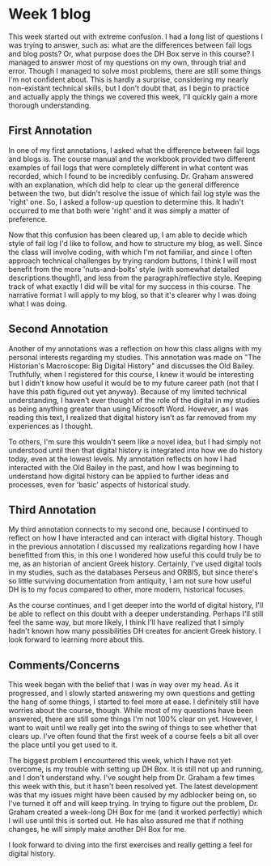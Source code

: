 # Week 1 blog
This week started out with extreme confusion. I had a long list of questions I was trying to answer, such as: what are the differences between fail logs and blog posts? Or, what purpose does the DH Box serve in this course? I managed to answer most of my questions on my own, through trial and error. Though I managed to solve most problems, there are still some things I'm not confident about. This is hardly a surprise, considering my nearly non-existant technical skills, but I don't doubt that, as I begin to practice and actually apply the things we covered this week, I'll quickly gain a more thorough understanding.       

## First Annotation
In one of my first annotations, I asked what the difference between fail logs and blogs is. The course manual and the workbook provided two different examples of fail logs that were completely different in what content was recorded, which I found to be incredibly confusing. Dr. Graham answered with an explanation, which did help to clear up the general difference between the two, but didn't resolve the issue of which fail log style was the 'right' one. So, I asked a follow-up question to determine this. It hadn't occurred to me that both were 'right' and it was simply a matter of preference. 

Now that this confusion has been cleared up, I am able to decide which style of fail log I'd like to follow, and how to structure my blog, as well. Since the class will involve coding, with which I'm not familiar, and since I often approach technical challenges by trying random buttons, I think I will most benefit from the more 'nuts-and-bolts' style (with somewhat detailed descriptions though!), and less from the paragraph/reflective style. Keeping track of what exactly I did will be vital for my success in this course. The narrative format I will apply to my blog, so that it's clearer why I was doing what I was doing.  

## Second Annotation
Another of my annotations was a reflection on how this class aligns with my personal interests regarding my studies. This annotation was made on "The Historian's Macroscope: Big Digital History" and discusses the Old Bailey. Truthfully, when I registered for this course, I knew it would be interesting but I didn't know how useful it would be to my future career path (not that I have this path figured out yet anyway). Because of my limited technical understanding, I haven't ever thought of the role of the digital in my studies as being anything greater than using Microsoft Word. However, as I was reading this text, I realized that digital history isn't as far removed from my experiences as I thought.     

To others, I'm sure this wouldn't seem like a novel idea, but I had simply not understood until then that digital history is integrated into how we do history today, even at the lowest levels. My annotation reflects on how I had interacted with the Old Bailey in the past, and how I was beginning to understand how digital history can be applied to further ideas and processes, even for 'basic' aspects of historical study.  

## Third Annotation
My third annotation connects to my second one, because I continued to reflect on how I have interacted and can interact with digital history. Though in the previous annotation I discussed my realizations regarding how I have benefitted from this, in this one I wondered how useful this could truly be to me, as an historian of ancient Greek history. Certainly, I've used digital tools in my studies, such as the databases Perseus and ORBIS, but since there's so little surviving documentation from antiquity, I am not sure how useful DH is to my focus compared to other, more modern, historical focuses.  

As the course continues, and I get deeper into the world of digital history, I'll be able to reflect on this doubt with a deeper understanding. Perhaps I'll still feel the same way, but more likely, I think I'll have realized that I simply hadn't known how many possibilities DH creates for ancient Greek history. I look forward to learning more about this.

## Comments/Concerns

This week began with the belief that I was in way over my head. As it progressed, and I slowly started answering my own questions and getting the hang of some things, I started to feel more at ease. I definitely still have worries about the course, though. While most of my questions have been answered, there are still some things I'm not 100% clear on yet. However, I want to wait until we really get into the swing of things to see whether that clears up. I've often found that the first week of a course feels a bit all over the place until you get used to it. 

The biggest problem I encountered this week, which I have not yet overcome, is my trouble with setting up DH Box. It is still not up and running, and I don't understand why. I've sought help from Dr. Graham a few times this week with this, but it hasn't been resolved yet. The latest development was that my issues might have been caused by my adblocker being on, so I've turned it off and will keep trying. In trying to figure out the problem, Dr. Graham created a week-long DH Box for me (and it worked perfectly) which I will use until this is sorted out. He has also assured me that if nothing changes, he will simply make another DH Box for me. 

I look forward to diving into the first exercises and really getting a feel for digital history.
